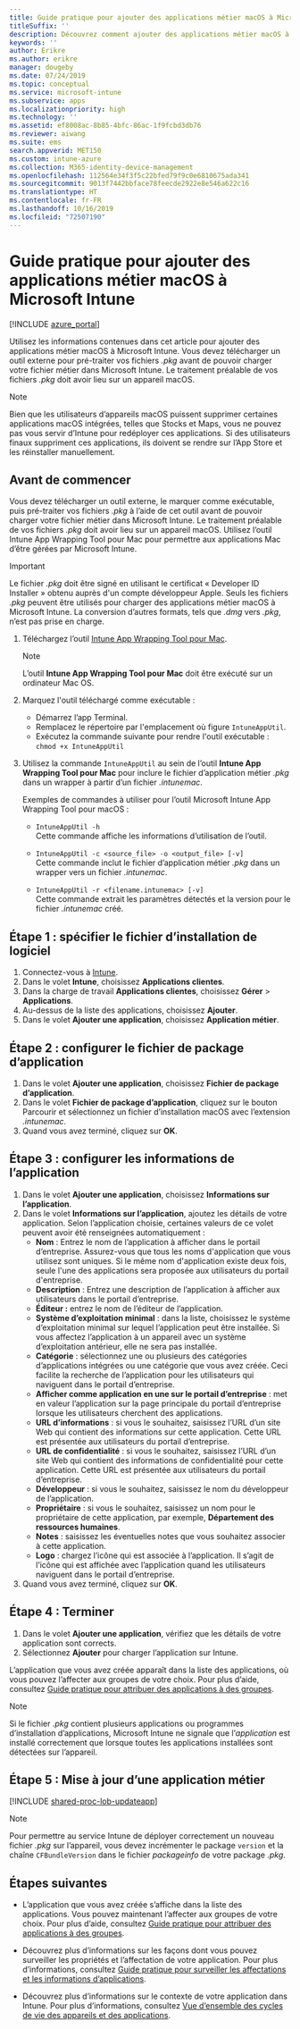 ```yaml
---
title: Guide pratique pour ajouter des applications métier macOS à Microsoft Intune
titleSuffix: ''
description: Découvrez comment ajouter des applications métier macOS à Microsoft Intune.
keywords: ''
author: Erikre
ms.author: erikre
manager: dougeby
ms.date: 07/24/2019
ms.topic: conceptual
ms.service: microsoft-intune
ms.subservice: apps
ms.localizationpriority: high
ms.technology: ''
ms.assetid: ef8008ac-8b85-4bfc-86ac-1f9fcbd3db76
ms.reviewer: aiwang
ms.suite: ems
search.appverid: MET150
ms.custom: intune-azure
ms.collection: M365-identity-device-management
ms.openlocfilehash: 112564e34f3f5c22bfed79f9c0e6810675ada341
ms.sourcegitcommit: 9013f7442bbface78feecde2922e8e546a622c16
ms.translationtype: HT
ms.contentlocale: fr-FR
ms.lasthandoff: 10/16/2019
ms.locfileid: "72507190"
---
```

# <a name="how-to-add-macos-line-of-business-lob-apps-to-microsoft-intune"></a>Guide pratique pour ajouter des applications métier macOS à Microsoft Intune

[!INCLUDE [azure_portal](../includes/azure_portal.md)]

Utilisez les informations contenues dans cet article pour ajouter des applications métier macOS à Microsoft Intune. Vous devez télécharger un outil externe pour pré-traiter vos fichiers *.pkg* avant de pouvoir charger votre fichier métier dans Microsoft Intune. Le traitement préalable de vos fichiers *.pkg* doit avoir lieu sur un appareil macOS.

> [!NOTE]
> Bien que les utilisateurs d’appareils macOS puissent supprimer certaines applications macOS intégrées, telles que Stocks et Maps, vous ne pouvez pas vous servir d’Intune pour redéployer ces applications. Si des utilisateurs finaux suppriment ces applications, ils doivent se rendre sur l’App Store et les réinstaller manuellement.

## <a name="before-your-start"></a>Avant de commencer

Vous devez télécharger un outil externe, le marquer comme exécutable, puis pré-traiter vos fichiers *.pkg* à l’aide de cet outil avant de pouvoir charger votre fichier métier dans Microsoft Intune. Le traitement préalable de vos fichiers *.pkg* doit avoir lieu sur un appareil macOS. Utilisez l’outil Intune App Wrapping Tool pour Mac pour permettre aux applications Mac d’être gérées par Microsoft Intune.

> [!IMPORTANT]
> Le fichier *.pkg* doit être signé en utilisant le certificat « Developer ID Installer » obtenu auprès d'un compte développeur Apple. Seuls les fichiers *.pkg* peuvent être utilisés pour charger des applications métier macOS à Microsoft Intune. La conversion d’autres formats, tels que *.dmg* vers *.pkg*, n’est pas prise en charge.
>

1. Téléchargez l’outil [Intune App Wrapping Tool pour Mac](https://github.com/msintuneappsdk/intune-app-wrapping-tool-mac).

    > [!NOTE]
    > L’outil **Intune App Wrapping Tool pour Mac** doit être exécuté sur un ordinateur Mac OS. 

2. Marquez l'outil téléchargé comme exécutable :
   - Démarrez l’app Terminal.
   - Remplacez le répertoire par l'emplacement où figure `IntuneAppUtil`.
   - Exécutez la commande suivante pour rendre l'outil exécutable :<br> 
       `chmod +x IntuneAppUtil`

3. Utilisez la commande `IntuneAppUtil` au sein de l’outil **Intune App Wrapping Tool pour Mac** pour inclure le fichier d’application métier *.pkg* dans un wrapper à partir d’un fichier *.intunemac*.<br>

    Exemples de commandes à utiliser pour l’outil Microsoft Intune App Wrapping Tool pour macOS :
    
    - `IntuneAppUtil -h`<br>
    Cette commande affiche les informations d’utilisation de l’outil.
    
    - `IntuneAppUtil -c <source_file> -o <output_file> [-v]`<br>
    Cette commande inclut le fichier d’application métier *.pkg* dans un wrapper vers un fichier *.intunemac*.
    
    - `IntuneAppUtil -r <filename.intunemac> [-v]`<br>
    Cette commande extrait les paramètres détectés et la version pour le fichier *.intunemac* créé.

## <a name="step-1---specify-the-software-setup-file"></a>Étape 1 : spécifier le fichier d’installation de logiciel

1. Connectez-vous à [Intune](https://go.microsoft.com/fwlink/?linkid=2090973).
3. Dans le volet **Intune**, choisissez **Applications clientes**.
4. Dans la charge de travail **Applications clientes**, choisissez **Gérer** > **Applications**.
5. Au-dessus de la liste des applications, choisissez **Ajouter**.
6. Dans le volet **Ajouter une application**, choisissez **Application métier**.

## <a name="step-2---configure-the-app-package-file"></a>Étape 2 : configurer le fichier de package d’application

1. Dans le volet **Ajouter une application**, choisissez **Fichier de package d’application**.
2. Dans le volet **Fichier de package d’application**, cliquez sur le bouton Parcourir et sélectionnez un fichier d’installation macOS avec l’extension *.intunemac*.
3. Quand vous avez terminé, cliquez sur **OK**.


## <a name="step-3---configure-app-information"></a>Étape 3 : configurer les informations de l’application

1. Dans le volet **Ajouter une application**, choisissez **Informations sur l’application**.
2. Dans le volet **Informations sur l’application**, ajoutez les détails de votre application. Selon l’application choisie, certaines valeurs de ce volet peuvent avoir été renseignées automatiquement :
    - **Nom** : Entrez le nom de l’application à afficher dans le portail d’entreprise. Assurez-vous que tous les noms d'application que vous utilisez sont uniques. Si le même nom d'application existe deux fois, seule l'une des applications sera proposée aux utilisateurs du portail d'entreprise.
    - **Description** : Entrez une description de l’application à afficher aux utilisateurs dans le portail d’entreprise.
    - **Éditeur :** entrez le nom de l’éditeur de l’application.
    - **Système d’exploitation minimal** : dans la liste, choisissez le système d’exploitation minimal sur lequel l’application peut être installée. Si vous affectez l’application à un appareil avec un système d’exploitation antérieur, elle ne sera pas installée.
    - **Catégorie** : sélectionnez une ou plusieurs des catégories d’applications intégrées ou une catégorie que vous avez créée. Ceci facilite la recherche de l’application pour les utilisateurs qui naviguent dans le portail d’entreprise.
    - **Afficher comme application en une sur le portail d’entreprise** : met en valeur l’application sur la page principale du portail d’entreprise lorsque les utilisateurs cherchent des applications.
    - **URL d’informations** : si vous le souhaitez, saisissez l’URL d’un site Web qui contient des informations sur cette application. Cette URL est présentée aux utilisateurs du portail d’entreprise.
    - **URL de confidentialité** : si vous le souhaitez, saisissez l’URL d’un site Web qui contient des informations de confidentialité pour cette application. Cette URL est présentée aux utilisateurs du portail d’entreprise.
    - **Développeur** : si vous le souhaitez, saisissez le nom du développeur de l’application.
    - **Propriétaire** : si vous le souhaitez, saisissez un nom pour le propriétaire de cette application, par exemple, **Département des ressources humaines**.
    - **Notes** : saisissez les éventuelles notes que vous souhaitez associer à cette application.
    - **Logo** : chargez l’icône qui est associée à l’application. Il s’agit de l’icône qui est affichée avec l’application quand les utilisateurs naviguent dans le portail d’entreprise.
3. Quand vous avez terminé, cliquez sur **OK**.

## <a name="step-4---finish-up"></a>Étape 4 : Terminer

1. Dans le volet **Ajouter une application**, vérifiez que les détails de votre application sont corrects.
2. Sélectionnez **Ajouter** pour charger l’application sur Intune.

L’application que vous avez créée apparaît dans la liste des applications, où vous pouvez l’affecter aux groupes de votre choix. Pour plus d’aide, consultez [Guide pratique pour attribuer des applications à des groupes](apps-deploy.md).

> [!NOTE]
> Si le fichier *.pkg* contient plusieurs applications ou programmes d’installation d’applications, Microsoft Intune ne signale que l’*application* est installé correctement que lorsque toutes les applications installées sont détectées sur l’appareil.

## <a name="step-5---update-a-line-of-business-app"></a>Étape 5 : Mise à jour d’une application métier

[!INCLUDE [shared-proc-lob-updateapp](../includes/shared-proc-lob-updateapp.md)]

> [!NOTE]
> Pour permettre au service Intune de déployer correctement un nouveau fichier *.pkg* sur l’appareil, vous devez incrémenter le package `version` et la chaîne `CFBundleVersion` dans le fichier *packageinfo* de votre package *.pkg*.

## <a name="next-steps"></a>Étapes suivantes

- L’application que vous avez créée s’affiche dans la liste des applications. Vous pouvez maintenant l’affecter aux groupes de votre choix. Pour plus d’aide, consultez [Guide pratique pour attribuer des applications à des groupes](apps-deploy.md).

- Découvrez plus d’informations sur les façons dont vous pouvez surveiller les propriétés et l’affectation de votre application. Pour plus d’informations, consultez [Guide pratique pour surveiller les affectations et les informations d’applications](apps-monitor.md).

- Découvrez plus d’informations sur le contexte de votre application dans Intune. Pour plus d’informations, consultez [Vue d’ensemble des cycles de vie des appareils et des applications](../fundamentals/device-lifecycle.md).
